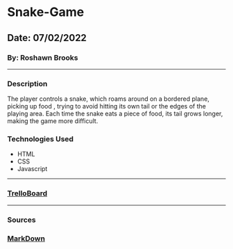 # Snake-Game

## Date: 07/02/2022

### By: Roshawn Brooks

---

### Description

The player controls a snake, which roams around on a bordered plane, picking up food , trying to avoid hitting its own tail or the edges of the playing area. Each time the snake eats a piece of food, its tail grows longer, making the game more difficult.

### Technologies Used

- HTML
- CSS
- Javascript

---

### [TrelloBoard](https://trello.com/invite/b/814tnqH5/39f2958405c10dbd8ecff368a8e598c4/snake-game)

---

### Sources

### [MarkDown](https://www.markdownguide.org/cheat-sheet/)
